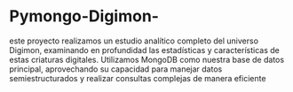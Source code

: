# Pymongo-Digimon-
este proyecto realizamos un estudio analítico completo del universo Digimon, examinando en profundidad las estadísticas y características de estas criaturas digitales. Utilizamos MongoDB como nuestra base de datos principal, aprovechando su capacidad para manejar datos semiestructurados y realizar consultas complejas de manera eficiente
